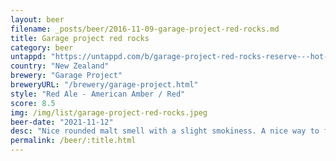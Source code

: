 ```yaml
---
layout: beer
filename: _posts/beer/2016-11-09-garage-project-red-rocks.md
title: Garage project red rocks
category: beer
untappd: "https://untappd.com/b/garage-project-red-rocks-reserve---hot-rock/2323810"
country: "New Zealand"
brewery: "Garage Project"
breweryURL: "/brewery/garage-project.html"
style: "Red Ale - American Amber / Red"
score: 8.5
img: /img/list/garage-project-red-rocks.jpeg
beer-date: "2021-11-12"
desc: "Nice rounded malt smell with a slight smokiness. A nice way to finish the night"
permalink: /beer/:title.html
---
```

